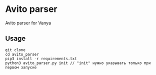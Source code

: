 # Avito parser
Avito parser for Vanya

## Usage
```
git clone
cd avito_parser
pip3 install -r requirements.txt
python3 avito_parser.py init // "init" нужно указывать только при первом запуске
```
